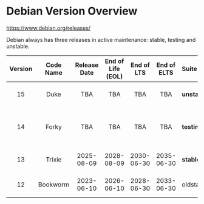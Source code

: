 # Debian Version Overview

<https://www.debian.org/releases/>

Debian always has three releases in active maintenance: stable, testing and unstable.

| Version | Code Name | Release Date | End of Life (EOL) | End of LTS | End of ELTS | Suite      | Status                         |
|:-------:|:---------:|:------------:|:-----------------:|:----------:|:-----------:|:-----------|:-------------------------------|
| 15      | Duke      | TBA          | TBA               | TBA        | TBA         | **unstable**   | Active Development Branch  |
| 14      | Forky     | TBA          | TBA               | TBA        | TBA         | **testing**    | "packages in the acceptance queue for stable" |
| 13      | Trixie    | 2025-08-09   | 2028-08-09        | 2030-06-30 | 2035-06-30  | **stable**     | Current stable release         |
| 12      | Bookworm  | 2023-06-10   | 2026-06-10        | 2028-06-30 | 2033-06-30  | oldstable  | Current oldstable release      |
